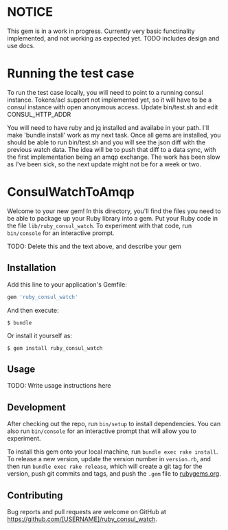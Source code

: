 # NOTICE
This gem is in a work in progress.  Currently very basic functinality implemented, and not working as expected yet.  TODO includes design and use docs.

# Running the test case

To run the test case locally, you will need to point to a running consul instance.  Tokens/acl support not implemented yet, so it will have to be a consul instance with open anonymous access.  Update bin/test.sh and edit CONSUL_HTTP_ADDR

You will need to have ruby and jq installed and availabe in your path.  I'll make 'bundle install' work as my next task.  Once all gems are installed, you should be able to run bin/test.sh and you will see the json diff with the previous watch data.  The idea will be to push that diff to a data sync, with the first implementation being an amqp exchange.  The work has been slow as I've been sick, so the next update might not be for a week or two.

# ConsulWatchToAmqp

Welcome to your new gem! In this directory, you'll find the files you need to be able to package up your Ruby library into a gem. Put your Ruby code in the file `lib/ruby_consul_watch`. To experiment with that code, run `bin/console` for an interactive prompt.

TODO: Delete this and the text above, and describe your gem

## Installation

Add this line to your application's Gemfile:

```ruby
gem 'ruby_consul_watch'
```

And then execute:

    $ bundle

Or install it yourself as:

    $ gem install ruby_consul_watch

## Usage

TODO: Write usage instructions here

## Development

After checking out the repo, run `bin/setup` to install dependencies. You can also run `bin/console` for an interactive prompt that will allow you to experiment.

To install this gem onto your local machine, run `bundle exec rake install`. To release a new version, update the version number in `version.rb`, and then run `bundle exec rake release`, which will create a git tag for the version, push git commits and tags, and push the `.gem` file to [rubygems.org](https://rubygems.org).

## Contributing

Bug reports and pull requests are welcome on GitHub at https://github.com/[USERNAME]/ruby_consul_watch.
